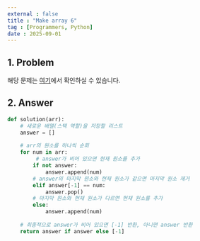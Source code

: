 ```yaml
---
external : false
title : "Make array 6"
tag : [Programmers, Python]
date : 2025-09-01
---
```


## 1. Problem

해당 문제는 [여기](https://school.programmers.co.kr/learn/courses/30/lessons/181859)에서 확인하실 수 있습니다.

## 2. Answer

```py
def solution(arr):
    # 새로운 배열(스택 역할)을 저장할 리스트
    answer = []
    
    # arr의 원소를 하나씩 순회
    for num in arr:
         # answer가 비어 있으면 현재 원소를 추가
        if not answer:
            answer.append(num)
        # answer의 마지막 원소와 현재 원소가 같으면 마지막 원소 제거
        elif answer[-1] == num:
            answer.pop()
        # 마지막 원소와 현재 원소가 다르면 현재 원소를 추가
        else:
            answer.append(num)
    
    # 최종적으로 answer가 비어 있으면 [-1] 반환, 아니면 answer 반환
    return answer if answer else [-1]
```
